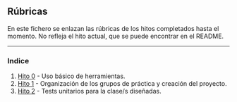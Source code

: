 ## Rúbricas

En este fichero se enlazan las rúbricas de los hitos completados hasta el momento. No refleja el hito actual, que se puede encontrar en el README.

---
### Indice

1. [Hito 0](rubricas/hito0.md) - Uso básico de herramientas.
2. [Hito 1](rubricas/hito1.md) - Organización de los grupos de práctica y creación del proyecto.
3. [Hito 2](rubricas/hito2.md) - Tests unitarios para la clase/s diseñadas.


